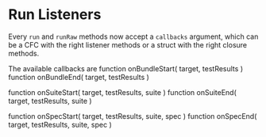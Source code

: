 # Run Listeners

Every `run` and `runRaw` methods now accept a `callbacks` argument, which can be a CFC with the right listener methods or a struct with the right closure methods.

The available callbacks are
function onBundleStart( target, testResults )
function onBundleEnd( target, testResults )

function onSuiteStart( target, testResults, suite )
function onSuiteEnd( target, testResults, suite )

function onSpecStart( target, testResults, suite, spec )
function onSpecEnd( target, testResults, suite, spec )
